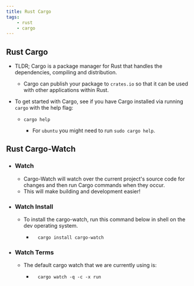 ```yaml
---
title: Rust Cargo
tags:
    - rust
    - cargo
---
```


## Rust Cargo

- TLDR; Cargo is a package manager for Rust that handles the dependencies, compiling and distribution.
  - Cargo can publish your package to `crates.io` so that it can be used with other applications within Rust.
- To get started with Cargo, see if you have Cargo installed via running `cargo` with the help flag:

  - ```shell
    cargo help 
    ```
  
    - For `ubuntu` you might need to run `sudo cargo help`.

## Rust Cargo-Watch

- ### Watch

  - Cargo-Watch will watch over the current project's source code for changes and then run Cargo commands when they occur.
  - This will make building and development easier!

- ### Watch Install

  - To install the cargo-watch, run this command below in shell on the dev operating system.

    - ```shell
        cargo install cargo-watch
        ```

- ### Watch Terms

  - The default cargo watch that we are currently using is:

    - ```shell
        cargo watch -q -c -x run
        ```
